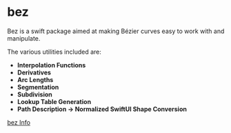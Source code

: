 # bez

Bez is a swift package aimed at making Bézier curves easy to work with and manipulate. 

The various utilities included are: 
* **Interpolation Functions**
* **Derivatives**
* **Arc Lengths**
* **Segmentation**
* **Subdivision** 
* **Lookup Table Generation**
* **Path Description -> Normalized SwiftUI Shape Conversion**


[bez Info](BezInfo.pdf)
